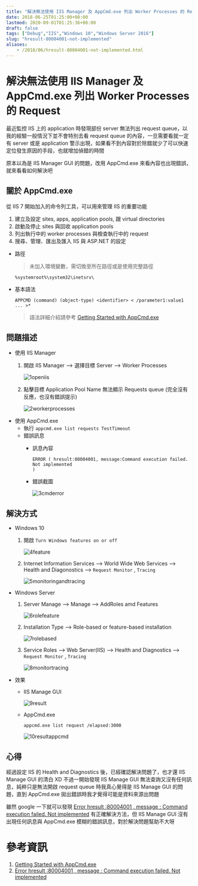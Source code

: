 ```yaml
---
title: "解決無法使用 IIS Manager 及 AppCmd.exe 列出 Worker Processes 的 Request"
date: 2018-06-25T01:25:00+08:00
lastmod: 2020-09-01T01:25:36+08:00
draft: false
tags: ["Debug","IIS","Windows 10","Windows Server 2016"]
slug: "hresult-80004001-not-implemented"
aliases:
    - /2018/06/hresult-80004001-not-implemented.html
---
```

# 解決無法使用 IIS Manager 及 AppCmd.exe 列出 Worker Processes 的 Request
最近監控 IIS 上的 application 時發現部份 server 無法列出 request queue，以我的經驗一般情況下並不會特別去看 request queue 的內容，一旦需要看就一定有 server 或是 application 警示出現，如果看不到內容對於除錯就少了可以快速定位發生原因的手段，也就增加偵錯的時間

原本以為是 IIS Manager GUI 的問題，改用 AppCmd.exe 來看內容也出現錯誤，就來看看如何解決吧


## 關於 AppCmd.exe
從 IIS 7 開始加入的命令列工具，可以用來管理 IIS 的重要功能
1. 建立及設定 sites, apps, application pools, 跟 virtual directories
2. 啟動及停止 sites 與回收 application pools
3. 列出執行中的 worker processes 與檢查執行中的 request
4. 搜尋、管理、匯出及匯入 IIS 與 ASP.NET 的設定

* 路徑
    
    > 未加入環境變數，需切換至所在路徑或是使用完整路徑 
    
    ```
    %systemroot%\system32\inetsrv\
    ```

* 基本語法
    
    ```
    APPCMD (command) (object-type) <identifier> < /parameter1:value1 ... >*
    ``` 
    
    > 語法詳細介紹請參考 [Getting Started with AppCmd.exe](https://docs.microsoft.com/zh-tw/iis/get-started/getting-started-with-iis/getting-started-with-appcmdexe?WT.mc_id=DOP-MVP-5002594)

## 問題描述
- 使用 IIS Manager
    1. 開啟 IIS Manager --> 選擇目標 Server --> Worker Processes
        
        ![1openiis](https://user-images.githubusercontent.com/3851540/41821579-90ce455c-7815-11e8-83aa-a0b34e9b35c7.png)
    2. 點擊目標 Application Pool Name 無法顯示 Requests queue (完全沒有反應，也沒有錯誤提示)
        
        ![2workerprocesses](https://user-images.githubusercontent.com/3851540/41821580-90f76c34-7815-11e8-883b-2bdf1c890b21.png)
- 使用 AppCmd.exe
    * 執行 `appcmd.exe list requests TestTimeout` 
    * 錯誤訊息
        * 訊息內容
            
            ```
            ERROR ( hresult:80004001, message:Command execution failed.
            Not implemented
            )
            ``` 
        * 錯誤截圖
            
            ![3cmderror](https://user-images.githubusercontent.com/3851540/41821582-9148a2ac-7815-11e8-9055-93b307e10a29.png)

## 解決方式
- Windows 10
    1. 開啟 `Turn Windows features on or off`
        
        ![4feature](https://user-images.githubusercontent.com/3851540/41821583-9173cae0-7815-11e8-882c-b5168302a5ec.png)
    2. Internet Information Services --> World Wide Web Services --> Health and Diagonostics --> `Request Monitor` , `Tracing`
        
        ![5monitoringandtracing](https://user-images.githubusercontent.com/3851540/41821584-919c3a8e-7815-11e8-85da-69c8f743f079.png) 
- Windows Server
    1. Server Manage --> Manage --> AddRoles amd Features
        
        ![6rolefeature](https://user-images.githubusercontent.com/3851540/41821585-91c7a020-7815-11e8-933b-afac83e6dc1c.png) 
    2. Installation Type --> Role-based or feature-based installation
        
        ![7rolebased](https://user-images.githubusercontent.com/3851540/41821575-901e0da4-7815-11e8-9be4-7aefac72bb0f.png) 
    3. Service Roles --> Web Server(IIS) --> Health and Diagnostics --> `Request Monitor` , `Tracing`
        
        ![8monitortracing](https://user-images.githubusercontent.com/3851540/41821576-9047b8e8-7815-11e8-9bc5-93e174b6ef29.png)
 * 效果
    - IIS Manage GUI
        
        ![9result](https://user-images.githubusercontent.com/3851540/41821577-907943b8-7815-11e8-918f-90394a9d4501.png)
    - AppCmd.exe
        
        ```
        appcmd.exe list request /elapsed:3000
        ``` 
        
        ![10resultappcmd](https://user-images.githubusercontent.com/3851540/41821578-90a3e014-7815-11e8-9cb8-baa4c6c281eb.png)

## 心得
經過設定 IIS 的 Health and Diagnostics 後，已經確認解決問題了，也才還 IIS Manage GUI 的清白 XD
不過一開始發現 IIS Manage GUI 無法查詢又沒有任何訊息，純粹只是無法開啟 request queue 時我真心覺得是 IIS Manage GUI 的問題，直到 AppCmd.exe 拋出錯誤時我才覺得可能是資料來源出問題

雖然 google 一下就可以發現 [Error hresult :80004001 , message : Command execution failed. Not implemented](https://stackoverflow.com/questions/38593856/error-hresult-80004001-message-command-execution-failed-not-implemented) 有正確解決方法，但 IIS Manage GUI 沒有出現任何訊息與 AppCmd.exe 模糊的錯誤訊息，對於解決問題幫助不大呀

# 參考資訊
1. [Getting Started with AppCmd.exe](https://docs.microsoft.com/zh-tw/iis/get-started/getting-started-with-iis/getting-started-with-appcmdexe?WT.mc_id=DOP-MVP-5002594)
2. [Error hresult :80004001 , message : Command execution failed. Not implemented](https://stackoverflow.com/questions/38593856/error-hresult-80004001-message-command-execution-failed-not-implemented)